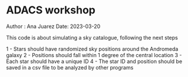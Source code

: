 # ADACS workshop

Author : Ana Juarez
Date: 2023-03-20

This code is about simulating a sky catalogue, following the next steps

1 - Stars should have randomized sky positions around the Andromeda galaxy
2 - Positions should fall within 1 degree of the central location
3 - Each star should have a unique ID
4 - The star ID and position should be saved in a csv file to be analyzed by other programs

